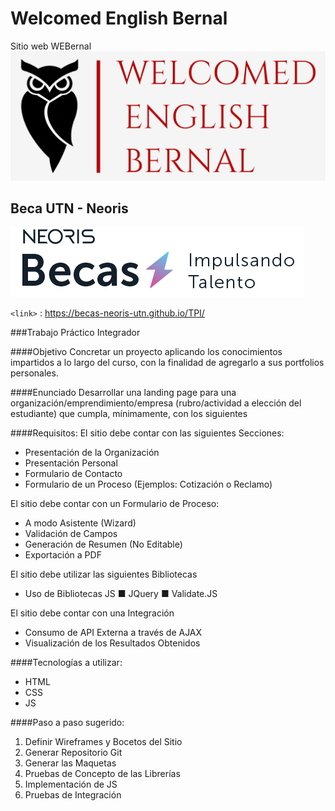 #  Welcomed English Bernal
 Sitio web WEBernal
![Welcomed English Bernal](/imagenes/logoPNG.png)

## Beca UTN - Neoris
![](/imagenes/logo-becas-neoris.jpg)

`<link>` : <https://becas-neoris-utn.github.io/TPI/>

###Trabajo Práctico Integrador

####Objetivo
Concretar un proyecto aplicando los conocimientos impartidos a lo largo del curso, con la
finalidad de agregarlo a sus portfolios personales.

####Enunciado
Desarrollar una landing page para una organización/emprendimiento/empresa
(rubro/actividad a elección del estudiante) que cumpla, mínimamente, con los siguientes

####Requisitos:
El sitio debe contar con las siguientes Secciones:
- Presentación de la Organización
- Presentación Personal
- Formulario de Contacto
- Formulario de un Proceso (Ejemplos: Cotización o Reclamo)

El sitio debe contar con un Formulario de Proceso:
- A modo Asistente (Wizard)
- Validación de Campos
- Generación de Resumen (No Editable)
- Exportación a PDF

El sitio debe utilizar las siguientes Bibliotecas
- Uso de Bibliotecas JS
■ JQuery
■ Validate.JS

El sitio debe contar con una Integración
- Consumo de API Externa a través de AJAX 
- Visualización de los Resultados Obtenidos

####Tecnologías a utilizar:
- HTML
- CSS
- JS

####Paso a paso sugerido:
1) Definir Wireframes y Bocetos del Sitio
2) Generar Repositorio Git
3) Generar las Maquetas
4) Pruebas de Concepto de las Librerías
5) Implementación de JS
6) Pruebas de Integración
